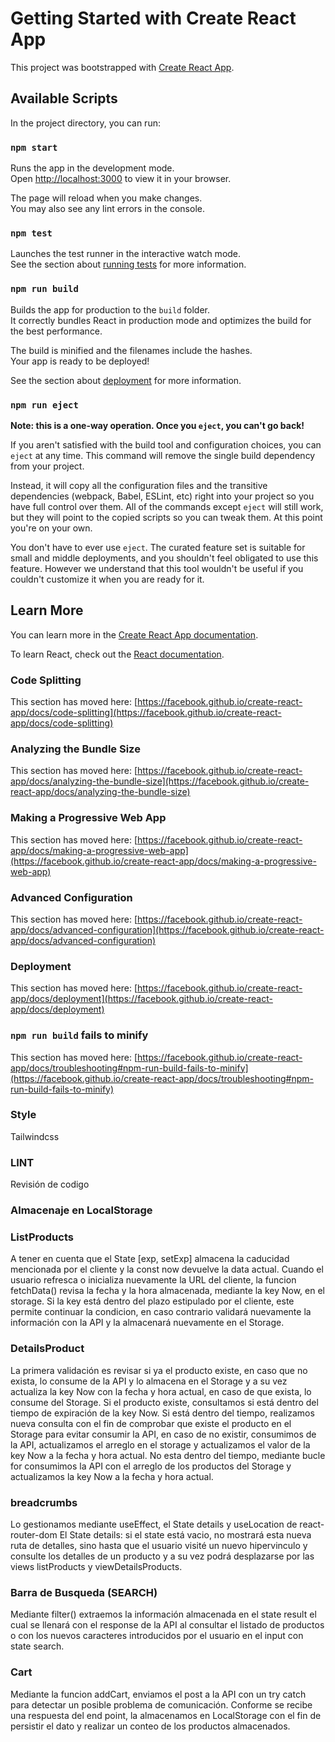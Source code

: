 # Getting Started with Create React App

This project was bootstrapped with [Create React App](https://github.com/facebook/create-react-app).

## Available Scripts

In the project directory, you can run:

### `npm start`

Runs the app in the development mode.\
Open [http://localhost:3000](http://localhost:3000) to view it in your browser.

The page will reload when you make changes.\
You may also see any lint errors in the console.

### `npm test`

Launches the test runner in the interactive watch mode.\
See the section about [running tests](https://facebook.github.io/create-react-app/docs/running-tests) for more information.

### `npm run build`

Builds the app for production to the `build` folder.\
It correctly bundles React in production mode and optimizes the build for the best performance.

The build is minified and the filenames include the hashes.\
Your app is ready to be deployed!

See the section about [deployment](https://facebook.github.io/create-react-app/docs/deployment) for more information.

### `npm run eject`

**Note: this is a one-way operation. Once you `eject`, you can't go back!**

If you aren't satisfied with the build tool and configuration choices, you can `eject` at any time. This command will remove the single build dependency from your project.

Instead, it will copy all the configuration files and the transitive dependencies (webpack, Babel, ESLint, etc) right into your project so you have full control over them. All of the commands except `eject` will still work, but they will point to the copied scripts so you can tweak them. At this point you're on your own.

You don't have to ever use `eject`. The curated feature set is suitable for small and middle deployments, and you shouldn't feel obligated to use this feature. However we understand that this tool wouldn't be useful if you couldn't customize it when you are ready for it.

## Learn More

You can learn more in the [Create React App documentation](https://facebook.github.io/create-react-app/docs/getting-started).

To learn React, check out the [React documentation](https://reactjs.org/).

### Code Splitting

This section has moved here: [https://facebook.github.io/create-react-app/docs/code-splitting](https://facebook.github.io/create-react-app/docs/code-splitting)

### Analyzing the Bundle Size

This section has moved here: [https://facebook.github.io/create-react-app/docs/analyzing-the-bundle-size](https://facebook.github.io/create-react-app/docs/analyzing-the-bundle-size)

### Making a Progressive Web App

This section has moved here: [https://facebook.github.io/create-react-app/docs/making-a-progressive-web-app](https://facebook.github.io/create-react-app/docs/making-a-progressive-web-app)

### Advanced Configuration

This section has moved here: [https://facebook.github.io/create-react-app/docs/advanced-configuration](https://facebook.github.io/create-react-app/docs/advanced-configuration)

### Deployment

This section has moved here: [https://facebook.github.io/create-react-app/docs/deployment](https://facebook.github.io/create-react-app/docs/deployment)

### `npm run build` fails to minify

This section has moved here: [https://facebook.github.io/create-react-app/docs/troubleshooting#npm-run-build-fails-to-minify](https://facebook.github.io/create-react-app/docs/troubleshooting#npm-run-build-fails-to-minify)

### Style
Tailwindcss

### LINT
Revisión de codigo

### Almacenaje en LocalStorage
### ListProducts
A tener en cuenta que el State [exp, setExp] almacena la caducidad mencionada por el cliente y la const now devuelve la data actual.
Cuando el usuario refresca o inicializa nuevamente la URL del cliente, la funcion fetchData() revisa la fecha y la hora almacenada, mediante la key Now, en el storage.
Si la key está dentro del plazo estipulado por el cliente, este permite continuar la condicion, en caso contrario validará nuevamente la información con la API y la almacenará nuevamente en el Storage.
### DetailsProduct
La primera validación es revisar si ya el producto existe, en caso que no exista, lo consume de la API y lo almacena en el Storage y a su vez actualiza la key Now con la fecha y hora actual, en caso de que exista, lo consume del Storage.
Si el producto existe, consultamos si está dentro del tiempo de expiración de la key Now.
Si está dentro del tiempo, realizamos nueva consulta con el fin de comprobar que existe el producto en el Storage para evitar consumir la API, en caso de no existir, consumimos de la API, actualizamos el arreglo en el storage y actualizamos el valor de la key Now a la fecha y hora actual.
No esta dentro del tiempo, mediante bucle for consumimos la API con el arreglo de los productos del Storage y actualizamos la key Now a la fecha y hora actual.

### breadcrumbs
Lo gestionamos mediante useEffect, el State details y useLocation de react-router-dom
El State details: si el state está vacio, no mostrará esta nueva ruta de detalles, sino hasta que el usuario visité un nuevo hipervinculo y consulte los detalles de un producto y a su vez podrá desplazarse por las views listProducts y viewDetailsProducts.

### Barra de Busqueda (SEARCH)
Mediante filter() extraemos la información almacenada en el state result el cual se llenará con el response de la API al consultar el listado de productos o con los nuevos caracteres introducidos por el usuario en el input con state search.

### Cart
Mediante la funcion addCart, enviamos el post a la API con un try catch para detectar un posible problema de comunicación.
Conforme se recibe una respuesta del end point, la almacenamos en LocalStorage con el fin de persistir el dato y realizar un conteo de los productos almacenados.